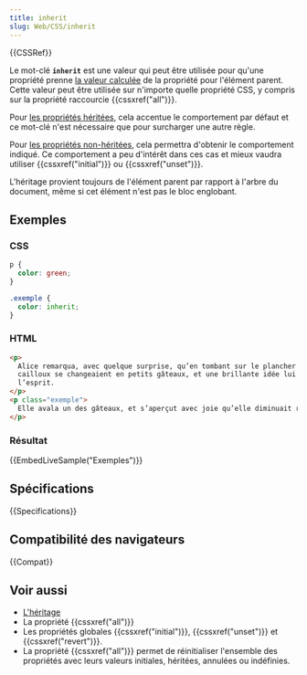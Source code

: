 ```yaml
---
title: inherit
slug: Web/CSS/inherit
---
```


{{CSSRef}}

Le mot-clé **`inherit`** est une valeur qui peut être utilisée pour qu'une propriété prenne [la valeur calculée](/fr/docs/Web/CSS/Valeur_calculée) de la propriété pour l'élément parent. Cette valeur peut être utilisée sur n'importe quelle propriété CSS, y compris sur la propriété raccourcie {{cssxref("all")}}.

Pour [les propriétés héritées](/fr/docs/Web/CSS/Héritage#Propriétés_héritées), cela accentue le comportement par défaut et ce mot-clé n'est nécessaire que pour surcharger une autre règle.

Pour [les propriétés non-héritées](/fr/docs/Web/CSS/Héritage#Propriétés_non_héritées), cela permettra d'obtenir le comportement indiqué. Ce comportement a peu d'intérêt dans ces cas et mieux vaudra utiliser {{cssxref("initial")}} ou {{cssxref("unset")}}.

L'héritage provient toujours de l'élément parent par rapport à l'arbre du document, même si cet élément n'est pas le bloc englobant.

## Exemples

### CSS

```css
p {
  color: green;
}

.exemple {
  color: inherit;
}
```

### HTML

```html
<p>
  Alice remarqua, avec quelque surprise, qu’en tombant sur le plancher les
  cailloux se changeaient en petits gâteaux, et une brillante idée lui traversa
  l’esprit.
</p>
<p class="exemple">
  Elle avala un des gâteaux, et s’aperçut avec joie qu’elle diminuait rapidement
</p>
```

### Résultat

{{EmbedLiveSample("Exemples")}}

## Spécifications

{{Specifications}}

## Compatibilité des navigateurs

{{Compat}}

## Voir aussi

- [L'héritage](/fr/docs/Web/CSS/Héritage)
- La propriété {{cssxref("all")}}
- Les propriétés globales {{cssxref("initial")}}, {{cssxref("unset")}} et {{cssxref("revert")}}.
- La propriété {{cssxref("all")}} permet de réinitialiser l'ensemble des propriétés avec leurs valeurs initiales, héritées, annulées ou indéfinies.

